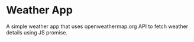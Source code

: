 # Weather App

A simple weather app that uses openweathermap.org API to fetch weather details using JS promise.